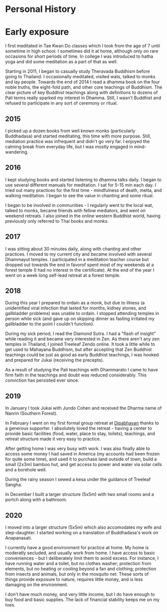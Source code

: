 # Personal History

# Early exposure

I first meditated in Tae Kwan Do classes which I took from the age of 7 until sometime in high school. I sometimes did it at home, although only on rare occasions for short periods of time. In college I was introduced to hatha yoga and did some meditation as a part of that as well.

Starting in 2011, I began to casually study Theravada Buddhism before going to Thailand. I occasionally meditated, visited wats, talked to monks and lay people. Towards the end of 2014 I read a dhamma book on the four noble truths, the eight-fold path, and other core teachings of Buddhism. The clear picture of key Buddhist teachings along with definitions to dozens of Pali terms really sparked my interest in Dhamma. Still, I wasn't Buddhist and refused to participate in any sort of ceremony or ritual.

## 2015
I picked up a dozen books from well known monks (particularly Buddhadasa) and started meditating, this time with more purpose. Still, mediation practice was infrequent and didn't go very far. I enjoyed the calming break from everyday life, but I was mostly engaged in mind-wandering.

## 2016
I kept studying books and started listening to dhamma talks daily. I began to use several different manuals for meditation. I sat for 5-15 min each day. I tried out many practices for the first time - mindfulness of death, metta, and walking meditation. I began to see the value in chanting and some ritual.

I began to be involved in communities - I regularly went to the local wat, talked to monks, became friends with fellow mediators, and went on weekend retreats. I also joined in the online western Buddhist world, having previously only referred to Thai books and monks.

## 2017

I was sitting about 30 minutes daily, along with chanting and other practices. I moved to my current city and became involved with several Dhammayut temples. I participated in a meditation teacher course but dropped out towards the end in favorof spent most of my weekends at a forest temple (I had no interest in the certificate). At the end of the year I went on a week long self-lead retreat at a forest temple.

## 2018 

During this year I prepared to ordain as a monk, but due to illness (a unidentified viral infection that lasted for months, kidney stones, and gallbladder problems) was unable to ordain. I stopped attending temples in person while sick (and gave up on skipping dinner as fasting irritated my gallbladder to the point I couldn't function). 

During my sick period, I read the Diamond Sutra. I had a "flash of insight" while reading it and became very interested in Zen. As there aren't any zen temples in Thailand, I joined Treeleaf Zendo online. It took a little while to get used to Mahayana Buddhism, but after accepting that Zen Buddhist teachings could be just as good as early Buddhist teachings, I was hooked and prepared for Jukai (receiving the precepts).

As a result of studying the Pali teachings with Dhammarato I came to have firm faith in the teachings and doubt was reduced considerably. This conviction has persisted ever since.

## 2019

In January I took Jukai with Jundo Cohen and received the Dharma name of Nanrin (Southern Forest).  

In February I went on my first formal group retreat at [Dipabhavan](Dipabhavan.org) thanks to a generous supporter. I absolutely loved the retreat - having a center to provide basic facilities (food, water, place to stay, toilets), teachings, and retreat structure made it very easy to practice.

After getting home I was very busy with work. I was also finally able to access some money I had saved in America (my accounts had been frozen for quite some time), and used it to purchase land outside of town, build a small (2x3m) bamboo hut, and get access to power and water via solar cells and a borehole well. 

During the rainy season I sewed a kesa under the guidance of Treeleaf Sangha.

In December I built a larger structure (5x5m) with two small rooms and a portch along with a bathroom.

## 2020

I moved into a larger structure (5x5m) which also accomodates my wife and step-daughter. I started working on a translation of Buddhadasa's work on Anapanasati.

I currently have a good environment for practice at home. My home is moderatly secluded, and usually work from home. I have access to basic conveniences - but I deliberately limit them to avoid excess. For instance, I have running water and a toilet, but no clothes washer; protection from elements, but no heating or cooling beyond a fan and clothing; protection from insects and animals, but only in the mosquito net. These sorts of things provide exposure to nature, requires little money, and is less damaging on the environment. 

I don't have much money, and very little income, but I do have enough to buy food and basic supplies. The lack of financial stability keeps me on my toes.



